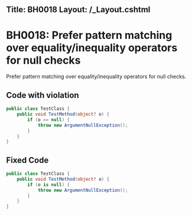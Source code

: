 Title: BH0018
Layout: /_Layout.cshtml
---
# BH0018: Prefer pattern matching over equality/inequality operators for null checks

Prefer pattern matching over equality/inequality operators for null checks.

## Code with violation

```csharp
public class TestClass {
    public void TestMethod(object? o) {
        if (o == null) {
            throw new ArgumentNullException();
        }
    }
}
```

## Fixed Code

```csharp
public class TestClass {
    public void TestMethod(object? o) {
        if (o is null) {
            throw new ArgumentNullException();
        }
    }
}
```
